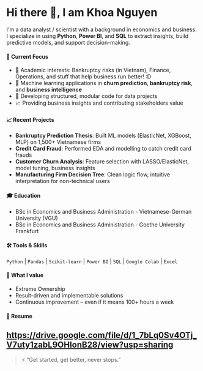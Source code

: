 # Hi there 👋, I am Khoa Nguyen

I'm a data analyst / scientist with a background in economics and business.  
I specialize in using **Python**, **Power BI**, and **SQL** to extract insights, build predictive models, and support decision-making.  

#### 🧠 Current Focus
- 📝 Academic interests: Bankruptcy risks (in Vietnam), Finance, Operations, and stuff that help business run better! :D
- 🤖 Machine learning applications in **churn prediction**, **bankruptcy risk**, and **business intelligence**
- 💾 Developing structured, modular code for data projects
- 📈 Providing business insights and contributing stakeholders value

#### 📈 Recent Projects
- **Bankruptcy Prediction Thesis**: Built ML models (ElasticNet, XGBoost, MLP) on 1,500+ Vietnamese firms
- **Credit Card Fraud**: Performed EDA and modelling to catch credit card frauds  
- **Customer Churn Analysis**: Feature selection with LASSO/ElasticNet, model tuning, business insights
- **Manufacturing Firm Decision Tree**: Clean logic flow, intuitive interpretation for non-technical users

#### 🎓 Education
- BSc in Economics and Business Administration - Vietnamese-German University (VGU)
- BSc in Economics and Business Administration - Goethe University Frankfurt

#### 🛠 Tools & Skills
`Python` | `Pandas` | `Scikit-learn` | `Power BI` | `SQL` | `Google Colab` | `Excel`

#### 🚀 What I value
- Extreme Ownership
- Result-driven and implementable solutions  
- Continuous improvement – even if it means 100+ hours a week

#### 📄 Resume
https://drive.google.com/file/d/1_7bLq0Sv4OTj_V7uty1zabL9OHIonB28/view?usp=sharing
---

> ⚡ “Get started, get better, never stops.”

<!--
📫 Reach me on LinkedIn: [your-link]  
📝 Personal site or portfolio: [your-site]
-->

<!--
**NoobBeginnerReal/NoobBeginnerReal** is a ✨ _special_ ✨ repository because its `README.md` (this file) appears on your GitHub profile.

Here are some ideas to get you started:

- 🔭 I’m currently working on ...
- 🌱 I’m currently learning ...
- 👯 I’m looking to collaborate on ...
- 🤔 I’m looking for help with ...
- 💬 Ask me about ...
- 📫 How to reach me: ...
- 😄 Pronouns: ...
- ⚡ Fun fact: ...
-->
